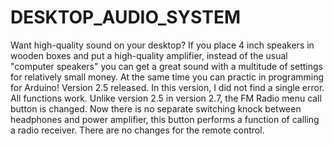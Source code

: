 # DESKTOP_AUDIO_SYSTEM
Want high-quality sound on your desktop? If you place 4 inch speakers in wooden boxes and put a high-quality amplifier, instead of the usual "computer speakers" you can get a great sound with a multitude of settings for relatively small money. At the same time you can practic in programming for Arduino!
Version 2.5 released. In this version, I did not find a single error. All functions work. Unlike version 2.5 in version 2.7, the FM Radio menu call button is changed. Now there is no separate switching knock between headphones and power amplifier, this button performs a function of calling a radio receiver. There are no changes for the remote control.
